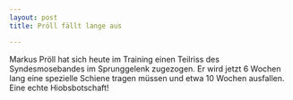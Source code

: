 ```yaml
---
layout: post
title: Pröll fällt lange aus

---
```


Markus Pröll hat sich heute im Training einen Teilriss des Syndesmosebandes im Sprunggelenk zugezogen. Er wird jetzt 6 Wochen lang eine spezielle Schiene tragen müssen und etwa 10 Wochen ausfallen. Eine echte Hiobsbotschaft!


